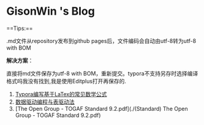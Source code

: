# GisonWin 's Blog
==Tips:==

.md文件从repository发布到github pages后，文件编码会自动由utf-8转为utf-8 with BOM

**解决方案**：

直接将md文件保存为utf-8 with BOM，重新提交。typora不支持另存时选择编译格式吗我没有找到,我是使用Editplus打开再保存的.

1. [Typora编写基于LaTex的常见数学公式](./Typora编写基于LaTex的常见数学公式示例(GisonWin).md)
2. [数据驱动编程与表驱动法](./数据驱动编程与表驱动法(多if-else结构精简).md)
3. [The Open Group - TOGAF Standard 9.2.pdf](./(Standard) The Open Group - TOGAF Standard 9.2.pdf)
